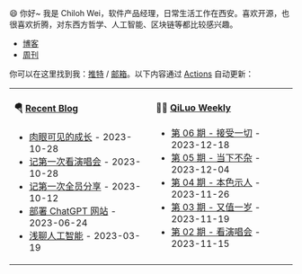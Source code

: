 😄 你好~ 我是 Chiloh Wei，软件产品经理，日常生活工作在西安。喜欢开源，也很喜欢折腾，对东西方哲学、人工智能、区块链等都比较感兴趣。

- [博客](https://blog.chiloh.cn) 
- [周刊](https://weekly.chiloh.cn)
  
你可以在这里找到我：[推特](https://twitter.com/chiloh_cn) / [邮箱](mailto:chilohwei@gmail.com)。以下内容通过 [Actions](https://github.com/chilohwei/chilohwei/actions) 自动更新：


<table width="960px">
<tr>

<td valign="top" width="auto">

#### 🪂 <a href="https://blog.chiloh.cn" target="_blank">Recent Blog</a>

<!-- blog starts -->
* <a href='https://blog.chiloh.cn/gpt-appstore-comment.html' target='_blank'>肉眼可见的成长</a> - 2023-10-28
* <a href='https://blog.chiloh.cn/first-time-going-a-concert.html' target='_blank'>记第一次看演唱会</a> - 2023-10-28
* <a href='https://blog.chiloh.cn/share-ai-in-the-company.html' target='_blank'>记第一次全员分享</a> - 2023-10-12
* <a href='https://blog.chiloh.cn/deploy-chatgpt-web.html' target='_blank'>部署 ChatGPT 网站</a> - 2023-06-24
* <a href='https://blog.chiloh.cn/talk-about-ai.html' target='_blank'>浅聊人工智能</a> - 2023-03-19
<!-- blog ends -->
</td>
  
<td valign="top" width="auto">

#### 🤾‍♂️ <a href="https://weekly.chiloh.cn" target="_blank">QiLuo Weekly</a>

<!-- weekly starts -->

* [第 06 期 - 接受一切](https://weekly.chiloh.cn/posts/06-接受一切) - 2023-12-18
* [第 05 期 - 当下不杂](https://weekly.chiloh.cn/posts/05-当下不杂) - 2023-12-04
* [第 04 期 - 本色示人](https://weekly.chiloh.cn/posts/04-本色示人) - 2023-11-26
* [第 03 期 - 又值一岁](https://weekly.chiloh.cn/posts/03-又值一岁) - 2023-11-19
* [第 02 期 - 看演唱会](https://weekly.chiloh.cn/posts/02-看演唱会) - 2023-11-15

<!-- weekly ends -->

</td>

</tr>
</table>
